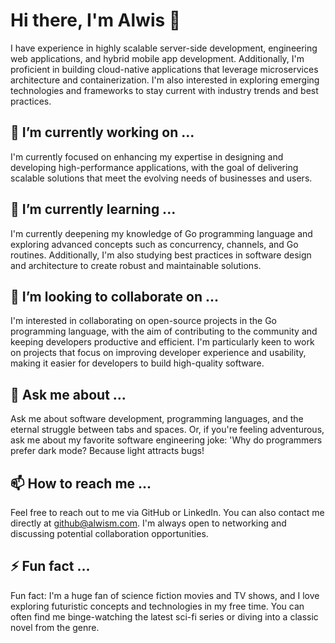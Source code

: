 # Hi there, I'm Alwis 👋

I have experience in highly scalable server-side development, engineering web applications, and hybrid mobile app development. Additionally, I'm proficient in building cloud-native applications that leverage microservices architecture and containerization. I'm also interested in exploring emerging technologies and frameworks to stay current with industry trends and best practices.

## 🔭 I’m currently working on ...

I'm currently focused on enhancing my expertise in designing and developing high-performance applications, with the goal of delivering scalable solutions that meet the evolving needs of businesses and users.

## 🌱 I’m currently learning ...

I'm currently deepening my knowledge of Go programming language and exploring advanced concepts such as concurrency, channels, and Go routines. Additionally, I'm also studying best practices in software design and architecture to create robust and maintainable solutions.

## 👯 I’m looking to collaborate on ...

I'm interested in collaborating on open-source projects in the Go programming language, with the aim of contributing to the community and keeping developers productive and efficient. I'm particularly keen to work on projects that focus on improving developer experience and usability, making it easier for developers to build high-quality software.

## 💬 Ask me about ...

Ask me about software development, programming languages, and the eternal struggle between tabs and spaces. Or, if you're feeling adventurous, ask me about my favorite software engineering joke: 'Why do programmers prefer dark mode? Because light attracts bugs!

## 📫 How to reach me ...

Feel free to reach out to me via GitHub or LinkedIn. You can also contact me directly at github@alwism.com. I'm always open to networking and discussing potential collaboration opportunities.

## ⚡ Fun fact ...

Fun fact: I'm a huge fan of science fiction movies and TV shows, and I love exploring futuristic concepts and technologies in my free time. You can often find me binge-watching the latest sci-fi series or diving into a classic novel from the genre.
